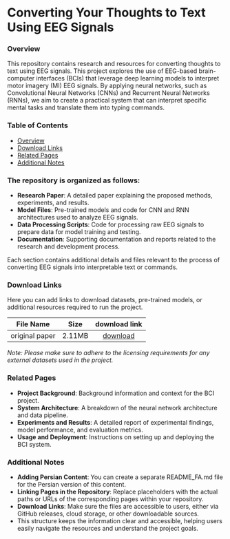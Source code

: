 # Converting Your Thoughts to Text Using EEG Signals

### Overview
This repository contains research and resources for converting thoughts to text using EEG signals. This project explores the use of EEG-based brain-computer interfaces (BCIs) that leverage deep learning models to interpret motor imagery (MI) EEG signals. By applying neural networks, such as Convolutional Neural Networks (CNNs) and Recurrent Neural Networks (RNNs), we aim to create a practical system that can interpret specific mental tasks and translate them into typing commands.

### Table of Contents
+ [Overview](./#Overview)
+ [Download Links](./#Download_Links)
+ [Related Pages](./#Related_Pages)
+ [Additional Notes](./#Additional_Notes)

### The repository is organized as follows:
+ **Research Paper**: A detailed paper explaining the proposed methods, experiments, and results.
+ **Model Files**: Pre-trained models and code for CNN and RNN architectures used to analyze EEG signals.
+ **Data Processing Scripts**: Code for processing raw EEG signals to prepare data for model training and testing.
+ **Documentation**: Supporting documentation and reports related to the research and development process.

Each section contains additional details and files relevant to the process of converting EEG signals into interpretable text or commands.

### Download Links
Here you can add links to download datasets, pre-trained models, or additional resources required to run the project.

| File Name | Size |download link|
|---|:---:|:---:|
| original paper | 2.11MB | [download](https://github.com/EnAnsari/Bachelor-final-project/releases/download/dl/converting-your-thoughts-to-text.pdf) |

*Note: Please make sure to adhere to the licensing requirements for any external datasets used in the project.*

### Related Pages
+ **Project Background**: Background information and context for the BCI project.
+ **System Architecture**: A breakdown of the neural network architecture and data pipeline.
+ **Experiments and Results**: A detailed report of experimental findings, model performance, and evaluation metrics.
+ **Usage and Deployment**: Instructions on setting up and deploying the BCI system.


### Additional Notes
+ **Adding Persian Content**: You can create a separate README_FA.md file for the Persian version of this content.
+ **Linking Pages in the Repository**: Replace placeholders with the actual paths or URLs of the corresponding pages within your repository.
+ **Download Links**: Make sure the files are accessible to users, either via GitHub releases, cloud storage, or other downloadable sources.
+ This structure keeps the information clear and accessible, helping users easily navigate the resources and understand the project goals.
